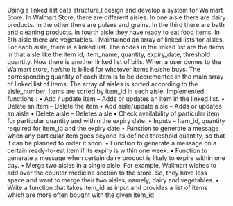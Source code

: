 Using a linked list data structure,I design and develop a system for Walmart Store. In Walmart Store, there are different aisles. In one aisle there are dairy products. In the other there are pulses and 
grains. In the third there are bath and cleaning products. In fourth aisle they have ready to eat food items. In 5th aisle there are vegetables. I Maintained an array of linked lists for aisles. For each aisle, there is a linked list. The nodes in the linked list are the items in that aisle like the item id, item_name, quantity, expiry_date, threshold quantity. Now there is another linked list of bills. When a user comes to the Walmart store, he/she is billed for whatever items he/she buys. The corresponding quantity of each item is to be decremented in the main array of linked list of items. The array of aisles is sorted according to the aisle_number. Items are sorted by item_id in each aisle.
Implemented functions :
• Add / update item – Adds or updates an item in the linked list. 
• Delete an item – Delete the item 
• Add aisle/update aisle – Adds or updates an aisle
• Delete aisle – Deletes aisle 
• Check availability of particular item for particular quantity and within the expiry date. 
• Inputs – Item_id, quantity required for item_id and the expiry date
• Function to generate a message when any particular item goes beyond its defined threshold 
quantity, so that it can be planned to order it soon.
• Function to generate a message on a certain ready-to-eat item if its expiry is within one 
week.
• Function to generate a message when certain dairy product is likely to expire within one day. 
• Merge two aisles in a single aisle. For example, Wallmart wishes to add over the counter 
medicine section to the store. So, they have less space and want to merge their two aisles, 
namely, dairy and vegetables.
• Write a function that takes item_id as input and provides a list of items which are more 
often bought with the given item_id
